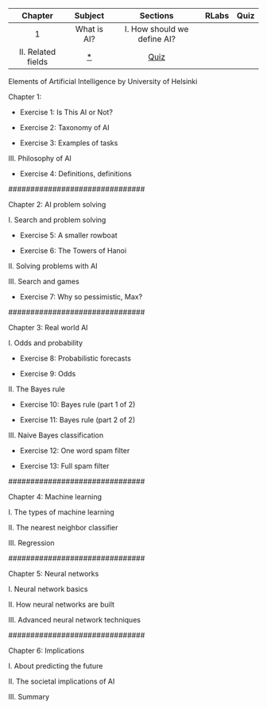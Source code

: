 |Chapter|            Subject          |           Sections             |                RLabs              |             Quiz            |
| :---: | :-------------------------: | :----------------------------: | :-------------------------------: | :-------------------------: |
|   1   |         What is AI?         |   I. How should we define AI?
                                        II. Related fields |[*](https://github.com/arslanugur/)| [Quiz](/01.Introduction.txt)|



Elements of Artificial Intelligence by University of Helsinki

Chapter 1: 



 - Exercise 1: Is This AI or Not?



 - Exercise 2: Taxonomy of AI
 - Exercise 3: Examples of tasks

III. Philosophy of AI

 - Exercise 4: Definitions, definitions

###############################

Chapter 2: AI problem solving

I. Search and problem solving

 - Exercise 5: A smaller rowboat

 - Exercise 6: The Towers of Hanoi

II. Solving problems with AI

III. Search and games

 - Exercise 7: Why so pessimistic, Max?

###############################

Chapter 3: Real world AI

I. Odds and probability

 - Exercise 8: Probabilistic forecasts

 - Exercise 9: Odds

II. The Bayes rule

 - Exercise 10: Bayes rule (part 1 of 2)

 - Exercise 11: Bayes rule (part 2 of 2)

III. Naive Bayes classification

 - Exercise 12: One word spam filter

 - Exercise 13: Full spam filter

###############################

Chapter 4: Machine learning

I. The types of machine learning

II. The nearest neighbor classifier

III. Regression

###############################

Chapter 5: Neural networks

I. Neural network basics

II. How neural networks are built

III. Advanced neural network techniques

###############################

Chapter 6: Implications

I. About predicting the future

II. The societal implications of AI

III. Summary
